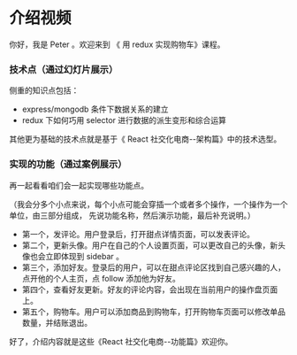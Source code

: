 # 介绍视频

你好，我是 Peter 。欢迎来到 《 用 redux 实现购物车》课程。


### 技术点（通过幻灯片展示）

侧重的知识点包括：

- express/mongodb 条件下数据关系的建立
- redux 下如何巧用 selector 进行数据的派生变形和综合运算

其他更为基础的技术点就是基于《 React 社交化电商--架构篇》中的技术选型。

### 实现的功能（通过案例展示）

再一起看看咱们会一起实现哪些功能点。

（我会分多个小点来说，每个小点可能会穿插一个或者多个操作，一个操作为一个单位，由三部分组成，
 先说功能名称，然后演示功能，最后补充说明。）

- 第一个，发评论。用户登录后，打开甜点详情页面，可以发表评论。
- 第二个，更新头像。用户在自己的个人设置页面，可以更改自己的头像，新头像也会立即体现到 sidebar 。
- 第三个，添加好友。登录后的用户，可以在甜点评论区找到自己感兴趣的人，点开他的个人主页，点 follow 添加他为好友。
- 第四个，查看好友更新。好友的评论内容，会出现在当前用户的操作盘页面上。
- 第五个，购物车。用户可以添加商品到购物车，打开购物车页面可以修改单品数量，并结账退出。

好了，介绍内容就是这些《React 社交化电商--功能篇》欢迎你。
